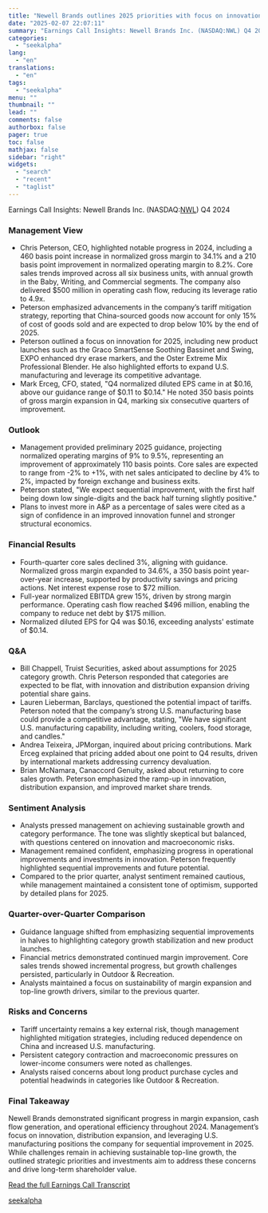 ```yaml
---
title: "Newell Brands outlines 2025 priorities with focus on innovation and 110 bps operating margin growth"
date: "2025-02-07 22:07:11"
summary: "Earnings Call Insights: Newell Brands Inc. (NASDAQ:NWL) Q4 2024 Management View Chris Peterson, CEO, highlighted notable progress in 2024, including a 460 basis point increase in normalized gross margin to 34.1% and a 210 basis point improvement in normalized operating margin to 8.2%. Core sales trends improved across all six..."
categories:
  - "seekalpha"
lang:
  - "en"
translations:
  - "en"
tags:
  - "seekalpha"
menu: ""
thumbnail: ""
lead: ""
comments: false
authorbox: false
pager: true
toc: false
mathjax: false
sidebar: "right"
widgets:
  - "search"
  - "recent"
  - "taglist"
---
```


Earnings Call Insights: Newell Brands Inc. (NASDAQ:[NWL](https://seekingalpha.com/symbol/NWL "Newell Brands Inc.")) Q4 2024

### Management View

* Chris Peterson, CEO, highlighted notable progress in 2024, including a 460 basis point increase in normalized gross margin to 34.1% and a 210 basis point improvement in normalized operating margin to 8.2%. Core sales trends improved across all six business units, with annual growth in the Baby, Writing, and Commercial segments. The company also delivered $500 million in operating cash flow, reducing its leverage ratio to 4.9x.
* Peterson emphasized advancements in the company’s tariff mitigation strategy, reporting that China-sourced goods now account for only 15% of cost of goods sold and are expected to drop below 10% by the end of 2025.
* Peterson outlined a focus on innovation for 2025, including new product launches such as the Graco SmartSense Soothing Bassinet and Swing, EXPO enhanced dry erase markers, and the Oster Extreme Mix Professional Blender. He also highlighted efforts to expand U.S. manufacturing and leverage its competitive advantage.
* Mark Erceg, CFO, stated, "Q4 normalized diluted EPS came in at $0.16, above our guidance range of $0.11 to $0.14." He noted 350 basis points of gross margin expansion in Q4, marking six consecutive quarters of improvement.

### Outlook

* Management provided preliminary 2025 guidance, projecting normalized operating margins of 9% to 9.5%, representing an improvement of approximately 110 basis points. Core sales are expected to range from -2% to +1%, with net sales anticipated to decline by 4% to 2%, impacted by foreign exchange and business exits.
* Peterson stated, "We expect sequential improvement, with the first half being down low single-digits and the back half turning slightly positive."
* Plans to invest more in A&P as a percentage of sales were cited as a sign of confidence in an improved innovation funnel and stronger structural economics.

### Financial Results

* Fourth-quarter core sales declined 3%, aligning with guidance. Normalized gross margin expanded to 34.6%, a 350 basis point year-over-year increase, supported by productivity savings and pricing actions. Net interest expense rose to $72 million.
* Full-year normalized EBITDA grew 15%, driven by strong margin performance. Operating cash flow reached $496 million, enabling the company to reduce net debt by $175 million.
* Normalized diluted EPS for Q4 was $0.16, exceeding analysts' estimate of $0.14.

### Q&A

* Bill Chappell, Truist Securities, asked about assumptions for 2025 category growth. Chris Peterson responded that categories are expected to be flat, with innovation and distribution expansion driving potential share gains.
* Lauren Lieberman, Barclays, questioned the potential impact of tariffs. Peterson noted that the company’s strong U.S. manufacturing base could provide a competitive advantage, stating, "We have significant U.S. manufacturing capability, including writing, coolers, food storage, and candles."
* Andrea Teixeira, JPMorgan, inquired about pricing contributions. Mark Erceg explained that pricing added about one point to Q4 results, driven by international markets addressing currency devaluation.
* Brian McNamara, Canaccord Genuity, asked about returning to core sales growth. Peterson emphasized the ramp-up in innovation, distribution expansion, and improved market share trends.

### Sentiment Analysis

* Analysts pressed management on achieving sustainable growth and category performance. The tone was slightly skeptical but balanced, with questions centered on innovation and macroeconomic risks.
* Management remained confident, emphasizing progress in operational improvements and investments in innovation. Peterson frequently highlighted sequential improvements and future potential.
* Compared to the prior quarter, analyst sentiment remained cautious, while management maintained a consistent tone of optimism, supported by detailed plans for 2025.

### Quarter-over-Quarter Comparison

* Guidance language shifted from emphasizing sequential improvements in halves to highlighting category growth stabilization and new product launches.
* Financial metrics demonstrated continued margin improvement. Core sales trends showed incremental progress, but growth challenges persisted, particularly in Outdoor & Recreation.
* Analysts maintained a focus on sustainability of margin expansion and top-line growth drivers, similar to the previous quarter.

### Risks and Concerns

* Tariff uncertainty remains a key external risk, though management highlighted mitigation strategies, including reduced dependence on China and increased U.S. manufacturing.
* Persistent category contraction and macroeconomic pressures on lower-income consumers were noted as challenges.
* Analysts raised concerns about long product purchase cycles and potential headwinds in categories like Outdoor & Recreation.

### Final Takeaway

Newell Brands demonstrated significant progress in margin expansion, cash flow generation, and operational efficiency throughout 2024. Management’s focus on innovation, distribution expansion, and leveraging U.S. manufacturing positions the company for sequential improvement in 2025. While challenges remain in achieving sustainable top-line growth, the outlined strategic priorities and investments aim to address these concerns and drive long-term shareholder value.

[Read the full Earnings Call Transcript](https://seekingalpha.com/symbol/NWL/earnings/transcripts)

[seekalpha](https://seekingalpha.com/news/4405263-newell-brands-outlines-2025-priorities-with-focus-on-innovation-and-110-bps-operating-margin)

